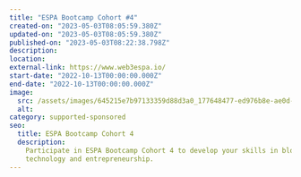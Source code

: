 ```yaml
---
title: "ESPA Bootcamp Cohort #4"
created-on: "2023-05-03T08:05:59.380Z"
updated-on: "2023-05-03T08:05:59.380Z"
published-on: "2023-05-03T08:22:38.798Z"
description:
location:
external-link: https://www.web3espa.io/
start-date: "2022-10-13T00:00:00.000Z"
end-date: "2022-10-13T00:00:00.000Z"
image:
  src: /assets/images/645215e7b97133359d88d3a0_177648477-ed976b8e-ae0d-4f18-8d91-2d8512d3fb54_hua7fa79449114663eebf6af324bdad7a2_1514667_1333x0_resize_q90_linear_2.png
  alt:
category: supported-sponsored
seo:
  title: ESPA Bootcamp Cohort 4
  description:
    Participate in ESPA Bootcamp Cohort 4 to develop your skills in blockchain
    technology and entrepreneurship.
---
```

